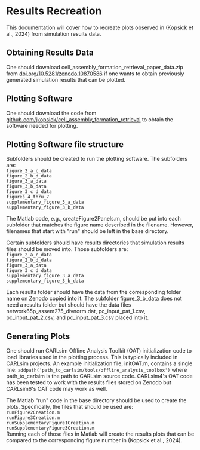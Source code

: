 Results Recreation
==================

This documentation will cover how to recreate plots observed in (Kopsick et al., 2024) from simulation results data.

## Obtaining Results Data

One should download cell_assembly_formation_retrieval_paper_data.zip from [doi.org/10.5281/zenodo.10870586](https://www.doi.org/10.5281/zenodo.10870586) if one wants to obtain previously generated simulation results that can be plotted.

## Plotting Software

One should download the code from [github.com/jkopsick/cell_assembly_formation_retrieval](github.com/jkopsick/cell_assembly_formation_retrieval) to obtain the software needed for plotting.

## Plotting Software file structure

Subfolders should be created to run the plotting software. The subfolders are:
<br>`figure_2_a_c_data`
<br>`figure_2_b_d_data`
<br>`figure_3_a_data`
<br>`figure_3_b_data`
<br>`figure_3_c_d_data`
<br>`figures_4_thru_7`
<br>`supplementary_figure_3_a_data`
<br>`supplementary_figure_3_b_data`

The Matlab code, e.g., createFigure2Panels.m, should be put into each subfolder that matches the figure name described in the filename. However, filenames that start with "run" should be left in the base directory.

Certain subfolders should have results directories that simulation results files should be moved into. Those subfolders are:
<br>`figure_2_a_c_data`
<br>`figure_2_b_d_data`
<br>`figure_3_a_data`
<br>`figure_3_c_d_data`
<br>`supplementary_figure_3_a_data`
<br>`supplementary_figure_3_b_data`

Each results folder should have the data from the corresponding folder name on Zenodo copied into it. The subfolder figure_3_b_data does not need a results folder but should have the data files network65p_assem275_divnorm.dat, pc_input_pat_1.csv, pc_input_pat_2.csv, and pc_input_pat_3.csv placed into it.

## Generating Plots

One should run CARLsim Offline Analysis Toolkit (OAT) initialization code to load libraries used in the plotting process. This is typically included in CARLsim projects. An example initialization file, initOAT.m, contains a single line: `addpath('path_to_carlsim/tools/offline_analysis_toolbox')` where path_to_carlsim is the path to CARLsim source code. CARLsim4's OAT code has been tested to work with the results files stored on Zenodo but CARLsim6's OAT code may work as well.

The Matlab "run" code in the base directory should be used to create the plots. Specifically, the files that should be used are:
<br>`runFigure2Creation.m`
<br>`runFigure3Creation.m`
<br>`runSupplementaryFigure1Creation.m`
<br>`runSupplementaryFigure3Creation.m`
<br>Running each of those files in Matlab will create the results plots that can be compared to the corresponding figure number in (Kopsick et al., 2024).